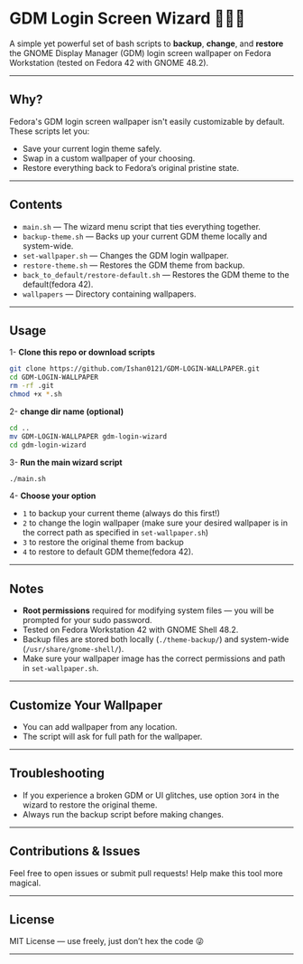 # GDM Login Screen Wizard 🧙‍♂️✨

A simple yet powerful set of bash scripts to **backup**, **change**, and **restore** the GNOME Display Manager (GDM) login screen wallpaper on Fedora Workstation (tested on Fedora 42 with GNOME 48.2).

---

## Why?

Fedora's GDM login screen wallpaper isn't easily customizable by default. These scripts let you:

- Save your current login theme safely.
- Swap in a custom wallpaper of your choosing.
- Restore everything back to Fedora’s original pristine state.

---

## Contents

- `main.sh` — The wizard menu script that ties everything together.
- `backup-theme.sh` — Backs up your current GDM theme locally and system-wide.
- `set-wallpaper.sh` — Changes the GDM login wallpaper.
- `restore-theme.sh` — Restores the GDM theme from backup.
- `back_to_default/restore-default.sh` — Restores the GDM theme to the default(fedora 42).
- `wallpapers` — Directory containing wallpapers.

---

## Usage

1- **Clone this repo or download scripts**

```bash
git clone https://github.com/Ishan0121/GDM-LOGIN-WALLPAPER.git
cd GDM-LOGIN-WALLPAPER
rm -rf .git
chmod +x *.sh
```

2- **change dir name (optional)**

```bash
cd ..
mv GDM-LOGIN-WALLPAPER gdm-login-wizard 
cd gdm-login-wizard
````

3- **Run the main wizard script**

```bash
./main.sh
```

4- **Choose your option**

- `1` to backup your current theme (always do this first!)
- `2` to change the login wallpaper (make sure your desired wallpaper is in the correct path as specified in `set-wallpaper.sh`)
- `3` to restore the original theme from backup
- `4` to restore to default GDM theme(fedora 42).

---

## Notes

- **Root permissions** required for modifying system files — you will be prompted for your sudo password.
- Tested on Fedora Workstation 42 with GNOME Shell 48.2.
- Backup files are stored both locally (`./theme-backup/`) and system-wide (`/usr/share/gnome-shell/`).
- Make sure your wallpaper image has the correct permissions and path in `set-wallpaper.sh`.

---

## Customize Your Wallpaper

- You can add wallpaper from any location.
- The script will ask for full path for the wallpaper.

---

## Troubleshooting

- If you experience a broken GDM or UI glitches, use option `3`or`4` in the wizard to restore the original theme.
- Always run the backup script before making changes.

---

## Contributions & Issues

Feel free to open issues or submit pull requests! Help make this tool more magical.

---

## License

MIT License — use freely, just don’t hex the code 😜

---
